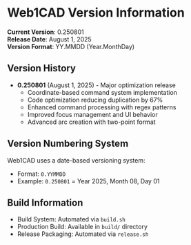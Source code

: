 # Web1CAD Version Information

**Current Version**: 0.250801  
**Release Date**: August 1, 2025  
**Version Format**: YY.MMDD (Year.MonthDay)

## Version History
- **0.250801** (August 1, 2025) - Major optimization release
  - Coordinate-based command system implementation
  - Code optimization reducing duplication by 67%
  - Enhanced command processing with regex patterns
  - Improved focus management and UI behavior
  - Advanced arc creation with two-point format

## Version Numbering System
Web1CAD uses a date-based versioning system:
- Format: `0.YYMMDD`
- Example: `0.250801` = Year 2025, Month 08, Day 01

## Build Information
- Build System: Automated via `build.sh`
- Production Build: Available in `build/` directory
- Release Packaging: Automated via `release.sh`